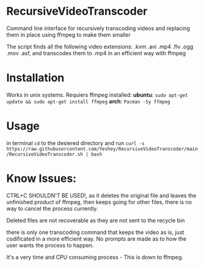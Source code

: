 # RecursiveVideoTranscoder
Command line interface for recursively transcoding videos and replacing them in place using ffmpeg to make them smaller 

The script finds all the following video extensions: .kvm .avi .mp4 .flv .ogg .mov .asf, and transcodes them to .mp4 in an efficient way with ffmpeg

# Installation
Works in unix systems. Requiers ffmpeg installed:
**ubuntu**: `sudo apt-get update && sudo apt-get install ffmpeg`
**arch**: `Pacman -Sy ffmpeg`

# Usage
in terminal `cd` to the desiered directory and run 
```curl -s https://raw.githubusercontent.com/Yeshey/RecursiveVideoTranscoder/main/RecursiveVideoTranscoder.sh | bash```

# Know Issues:
CTRL+C SHOULDN'T BE USED!, as it deletes the original file and leaves the unfinished product of ffmpeg, then keeps going for other files, there is no way to cancel the process currently.

Deleted files are not recoverable as they are not sent to the recycle bin

there is only one transcoding command that keeps the video as is, just codificated in a more efficient way. No prompts are made as to how the user wants the process to happen.

It's a very time and CPU consuming process - This is down to ffmpeg.
